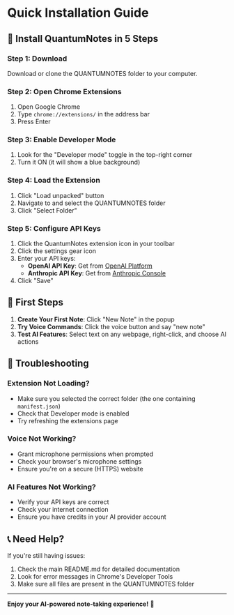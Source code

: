 # Quick Installation Guide

## 🚀 Install QuantumNotes in 5 Steps

### Step 1: Download
Download or clone the QUANTUMNOTES folder to your computer.

### Step 2: Open Chrome Extensions
1. Open Google Chrome
2. Type `chrome://extensions/` in the address bar
3. Press Enter

### Step 3: Enable Developer Mode
1. Look for the "Developer mode" toggle in the top-right corner
2. Turn it ON (it will show a blue background)

### Step 4: Load the Extension
1. Click "Load unpacked" button
2. Navigate to and select the QUANTUMNOTES folder
3. Click "Select Folder"

### Step 5: Configure API Keys
1. Click the QuantumNotes extension icon in your toolbar
2. Click the settings gear icon
3. Enter your API keys:
   - **OpenAI API Key**: Get from [OpenAI Platform](https://platform.openai.com/api-keys)
   - **Anthropic API Key**: Get from [Anthropic Console](https://console.anthropic.com/)
4. Click "Save"

## 🎯 First Steps

1. **Create Your First Note**: Click "New Note" in the popup
2. **Try Voice Commands**: Click the voice button and say "new note"
3. **Test AI Features**: Select text on any webpage, right-click, and choose AI actions

## 🔧 Troubleshooting

### Extension Not Loading?
- Make sure you selected the correct folder (the one containing `manifest.json`)
- Check that Developer mode is enabled
- Try refreshing the extensions page

### Voice Not Working?
- Grant microphone permissions when prompted
- Check your browser's microphone settings
- Ensure you're on a secure (HTTPS) website

### AI Features Not Working?
- Verify your API keys are correct
- Check your internet connection
- Ensure you have credits in your AI provider account

## 📞 Need Help?

If you're still having issues:
1. Check the main README.md for detailed documentation
2. Look for error messages in Chrome's Developer Tools
3. Make sure all files are present in the QUANTUMNOTES folder

---

**Enjoy your AI-powered note-taking experience!** 🎉 